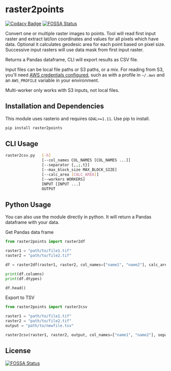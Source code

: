 # raster2points

[![Codacy Badge](https://api.codacy.com/project/badge/Grade/af460e23844a48b9ab0502a362e7ec10)](https://www.codacy.com/gh/wri/raster2points?utm_source=github.com&amp;utm_medium=referral&amp;utm_content=wri/raster2points&amp;utm_campaign=Badge_Grade)
[![FOSSA Status](https://app.fossa.io/api/projects/git%2Bgithub.com%2Fwri%2Fraster2points.svg?type=shield)](https://app.fossa.io/projects/git%2Bgithub.com%2Fwri%2Fraster2points?ref=badge_shield)

Convert one or multiple raster images to points.
Tool will read first input raster and extract lat/lon coordinates and values
for all pixels which have data. Optional it calculates geodesic area for each point based on pixel size.
Successive input rasters will use data mask from first input raster.

Returns a Pandas dataframe, CLI will export results as CSV file.

Input files can be local file paths or S3 paths, or a mix. For reading from
S3, you'll need [AWS credentials configured](https://boto3.amazonaws.com/v1/documentation/api/latest/guide/configuration.html),
such as with a profile in `~/.aws` and an `AWS_PROFILE` variable in your environment.

Multi-worker only works with S3 inputs, not local files.

## Installation and Dependencies

This module uses rasterio and requires `GDAL>=1.11`.
Use pip to install.

```bash
pip install raster2points
```

## CLI Usage
```bash
raster2csv.py   [-h]
                [--col_names COL_NAMES [COL_NAMES ...]]
                [--separator {,,;,t}]
                [--max_block_size MAX_BLOCK_SIZE]
                [--calc_area [CALC_AREA]]
                [--workers WORKERS]
                INPUT [INPUT ...]
                OUTPUT

```

## Python Usage
You can also use the module directly in python. It will return a
Pandas dataframe with your data.

Get Pandas data frame
```python
from raster2points import raster2df

raster1 = "path/to/file1.tif"
raster2 = "path/to/file2.tif"

df = raster2df(raster1, raster2, col_names=["name1", "name2"], calc_area=True)

print(df.columns)
print(df.dtypes)

df.head()
```

Export to TSV
```python
from raster2points import raster2csv

raster1 = "path/to/file1.tif"
raster2 = "path/to/file2.tif"
output = "path/to/newfile.tsv"

raster2csv(raster1, raster2, output, col_names=["name1", "name2"], separator="\t", calc_area=True)
```


## License
[![FOSSA Status](https://app.fossa.io/api/projects/git%2Bgithub.com%2Fwri%2Fraster2points.svg?type=large)](https://app.fossa.io/projects/git%2Bgithub.com%2Fwri%2Fraster2points?ref=badge_large)